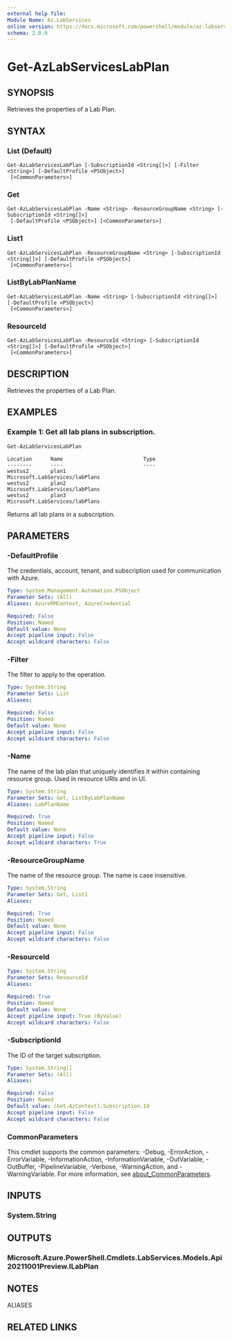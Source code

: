 ```yaml
---
external help file:
Module Name: Az.LabServices
online version: https://docs.microsoft.com/powershell/module/az.labservices/get-azlabserviceslabplan
schema: 2.0.0
---
```


# Get-AzLabServicesLabPlan

## SYNOPSIS
Retrieves the properties of a Lab Plan.

## SYNTAX

### List (Default)
```
Get-AzLabServicesLabPlan [-SubscriptionId <String[]>] [-Filter <String>] [-DefaultProfile <PSObject>]
 [<CommonParameters>]
```

### Get
```
Get-AzLabServicesLabPlan -Name <String> -ResourceGroupName <String> [-SubscriptionId <String[]>]
 [-DefaultProfile <PSObject>] [<CommonParameters>]
```

### List1
```
Get-AzLabServicesLabPlan -ResourceGroupName <String> [-SubscriptionId <String[]>] [-DefaultProfile <PSObject>]
 [<CommonParameters>]
```

### ListByLabPlanName
```
Get-AzLabServicesLabPlan -Name <String> [-SubscriptionId <String[]>] [-DefaultProfile <PSObject>]
 [<CommonParameters>]
```

### ResourceId
```
Get-AzLabServicesLabPlan -ResourceId <String> [-SubscriptionId <String[]>] [-DefaultProfile <PSObject>]
 [<CommonParameters>]
```

## DESCRIPTION
Retrieves the properties of a Lab Plan.

## EXAMPLES

### Example 1: Get all lab plans in subscription.
```powershell
Get-AzLabServicesLabPlan
```

```output
Location      Name                          Type
--------      ----                          ----
westus2       plan1                         Microsoft.LabServices/labPlans
westus2       plan2                         Microsoft.LabServices/labPlans
westus2       plan3                         Microsoft.LabServices/labPlans
```

Returns all lab plans in a subscription.

## PARAMETERS

### -DefaultProfile
The credentials, account, tenant, and subscription used for communication with Azure.

```yaml
Type: System.Management.Automation.PSObject
Parameter Sets: (All)
Aliases: AzureRMContext, AzureCredential

Required: False
Position: Named
Default value: None
Accept pipeline input: False
Accept wildcard characters: False
```

### -Filter
The filter to apply to the operation.

```yaml
Type: System.String
Parameter Sets: List
Aliases:

Required: False
Position: Named
Default value: None
Accept pipeline input: False
Accept wildcard characters: False
```

### -Name
The name of the lab plan that uniquely identifies it within containing resource group.
Used in resource URIs and in UI.

```yaml
Type: System.String
Parameter Sets: Get, ListByLabPlanName
Aliases: LabPlanName

Required: True
Position: Named
Default value: None
Accept pipeline input: False
Accept wildcard characters: True
```

### -ResourceGroupName
The name of the resource group.
The name is case insensitive.

```yaml
Type: System.String
Parameter Sets: Get, List1
Aliases:

Required: True
Position: Named
Default value: None
Accept pipeline input: False
Accept wildcard characters: False
```

### -ResourceId


```yaml
Type: System.String
Parameter Sets: ResourceId
Aliases:

Required: True
Position: Named
Default value: None
Accept pipeline input: True (ByValue)
Accept wildcard characters: False
```

### -SubscriptionId
The ID of the target subscription.

```yaml
Type: System.String[]
Parameter Sets: (All)
Aliases:

Required: False
Position: Named
Default value: (Get-AzContext).Subscription.Id
Accept pipeline input: False
Accept wildcard characters: False
```

### CommonParameters
This cmdlet supports the common parameters: -Debug, -ErrorAction, -ErrorVariable, -InformationAction, -InformationVariable, -OutVariable, -OutBuffer, -PipelineVariable, -Verbose, -WarningAction, and -WarningVariable. For more information, see [about_CommonParameters](http://go.microsoft.com/fwlink/?LinkID=113216).

## INPUTS

### System.String

## OUTPUTS

### Microsoft.Azure.PowerShell.Cmdlets.LabServices.Models.Api20211001Preview.ILabPlan

## NOTES

ALIASES

## RELATED LINKS


